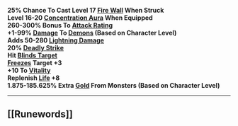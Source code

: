 **25% Chance To Cast Level 17 [Fire Wall](https://diablo.fandom.com/wiki/Fire_Wall_(Diablo_II) "Fire Wall (Diablo II)") When Struck  
Level 16-20 [Concentration Aura](https://diablo.fandom.com/wiki/Concentration "Concentration") When Equipped  
260-300% Bonus To [Attack Rating](https://diablo.fandom.com/wiki/Attack_Rating "Attack Rating")  
+1-99% [Damage](https://diablo.fandom.com/wiki/Damage "Damage") To [Demons](https://diablo.fandom.com/wiki/Demons "Demons") (Based on Character Level)  
Adds 50-280 [Lightning Damage](https://diablo.fandom.com/wiki/Lightning_Damage "Lightning Damage")  
20% [Deadly Strike](https://diablo.fandom.com/wiki/Deadly_Strike "Deadly Strike")  
Hit [Blinds Target](https://diablo.fandom.com/wiki/Blinds_Target "Blinds Target")  
[Freezes](https://diablo.fandom.com/wiki/Freeze "Freeze") Target +3  
+10 To [Vitality](https://diablo.fandom.com/wiki/Vitality "Vitality")  
Replenish [Life](https://diablo.fandom.com/wiki/Life "Life") +8  
1.875-185.625% Extra [Gold](https://diablo.fandom.com/wiki/Gold "Gold") From Monsters (Based on Character Level)**

---
## [[Runewords]]
